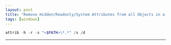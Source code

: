 ```yaml
---
layout: post
title: "Remove Hidden/Readonly/System Attributes from all Objects in a Directory on Windows"
tags: [windows]
---
```


```powershell
attrib -h -r -s "<$PATH>\*.*" /s /d
```

---
